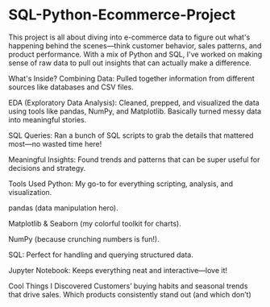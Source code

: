 # SQL-Python-Ecommerce-Project


This project is all about diving into e-commerce data to figure out what's happening behind the scenes—think customer behavior, sales patterns, and product performance. With a mix of Python and SQL, I've worked on making sense of raw data to pull out insights that can actually make a difference.

What's Inside?
Combining Data: Pulled together information from different sources like databases and CSV files.

EDA (Exploratory Data Analysis): Cleaned, prepped, and visualized the data using tools like pandas, NumPy, and Matplotlib. Basically turned messy data into meaningful stories.

SQL Queries: Ran a bunch of SQL scripts to grab the details that mattered most—no wasted time here!

Meaningful Insights: Found trends and patterns that can be super useful for decisions and strategy.

Tools Used
Python: My go-to for everything scripting, analysis, and visualization.

pandas (data manipulation hero).

Matplotlib & Seaborn (my colorful toolkit for charts).

NumPy (because crunching numbers is fun!).

SQL: Perfect for handling and querying structured data.

Jupyter Notebook: Keeps everything neat and interactive—love it!

Cool Things I Discovered
Customers’ buying habits and seasonal trends that drive sales.
Which products consistently stand out (and which don’t)
